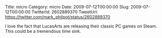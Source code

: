 Title: micro
Category: micro
Date: 2009-07-12T00:00:00
Slug: 2009-07-12T00:00:00
TwitterId: 2602889370
TweetUrl: https://twitter.com/mark_philpot/status/2602889370

I love the fact that LucasArts are releasing their classic PC games on Steam. This could be a tremendous time sink.